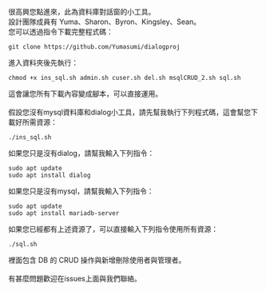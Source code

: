 很高興您點進來，此為資料庫對話窗的小工具。
<br>
設計團隊成員有 Yuma、Sharon、Byron、Kingsley、Sean。
<br>
您可以透過指令下載完整程式碼：
<br>
```
git clone https://github.com/Yumasumi/dialogproj
```

進入資料夾後先執行：
<br>
```
chmod +x ins_sql.sh admin.sh cuser.sh del.sh msqlCRUD_2.sh sql.sh
```

這會讓您所有下載內容變成腳本，可以直接運用。
<br>
<br>
假設您沒有mysql資料庫和dialog小工具，請先幫我執行下列程式碼，這會幫您下載好所需資源：
<br>
```
./ins_sql.sh
```

如果您只是沒有dialog，請幫我輸入下列指令：
<br>
```
sudo apt update
sudo apt install dialog
```

如果您只是沒有mysql，請幫我輸入下列指令：
```
sudo apt update
sudo apt install mariadb-server
```

如果您已經都有上述資源了，可以直接輸入下列指令使用所有資源：
```
./sql.sh
```

裡面包含 DB 的 CRUD 操作與新增刪除使用者與管理者。
<br>
<br>
有甚麼問題歡迎在issues上面與我們聯絡。
